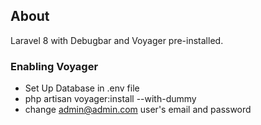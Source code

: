 ## About

Laravel 8 with Debugbar and Voyager pre-installed.

### Enabling Voyager

- Set Up Database in .env file
- php artisan voyager:install --with-dummy
- change admin@admin.com user's email and password
